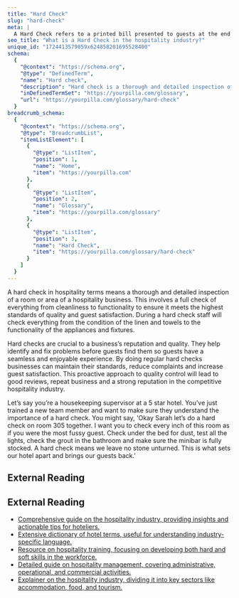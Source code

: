 ```yaml
---
title: "Hard Check"
slug: "hard-check"
meta: |
  A Hard Check refers to a printed bill presented to guests at the end of their meal in restaurants, cafes, or bars, ensuring accurate billing and payment.
seo_title: "What is a Hard Check in the hospitality industry?"
unique_id: "1724413579059x624858201695528400"
schema:
  {
    "@context": "https://schema.org",
    "@type": "DefinedTerm",
    "name": "Hard check",
    "description": "Hard check is a thorough and detailed inspection of a hospitality space that evaluates cleanliness, functionality, and overall quality to ensure guest satisfaction.",
    "inDefinedTermSet": "https://yourpilla.com/glossary",
    "url": "https://yourpilla.com/glossary/hard-check"
  }
breadcrumb_schema:
  {
    "@context": "https://schema.org",
    "@type": "BreadcrumbList",
    "itemListElement": [
      {
        "@type": "ListItem",
        "position": 1,
        "name": "Home",
        "item": "https://yourpilla.com"
      },
      {
        "@type": "ListItem",
        "position": 2,
        "name": "Glossary",
        "item": "https://yourpilla.com/glossary"
      },
      {
        "@type": "ListItem",
        "position": 3,
        "name": "Hard Check",
        "item": "https://yourpilla.com/glossary/hard-check"
      }
    ]
  }
---
```


A hard check in hospitality terms means a thorough and detailed inspection of a room or area of a hospitality business. This involves a full check of everything from cleanliness to functionality to ensure it meets the highest standards of quality and guest satisfaction. During a hard check staff will check everything from the condition of the linen and towels to the functionality of the appliances and fixtures.

Hard checks are crucial to a business’s reputation and quality. They help identify and fix problems before guests find them so guests have a seamless and enjoyable experience. By doing regular hard checks businesses can maintain their standards, reduce complaints and increase guest satisfaction. This proactive approach to quality control will lead to good reviews, repeat business and a strong reputation in the competitive hospitality industry.

Let’s say you’re a housekeeping supervisor at a 5 star hotel. You’ve just trained a new team member and want to make sure they understand the importance of a hard check. You might say, 'Okay Sarah let’s do a hard check on room 305 together. I want you to check every inch of this room as if you were the most fussy guest. Check under the bed for dust, test all the lights, check the grout in the bathroom and make sure the minibar is fully stocked. A hard check means we leave no stone unturned. This is what sets our hotel apart and brings our guests back.'

## External Reading



## External Reading

*   [Comprehensive guide on the hospitality industry, providing insights and actionable tips for hoteliers.](https://www.siteminder.com/r/hospitality-industry/)
*   [Extensive dictionary of hotel terms, useful for understanding industry-specific language.](https://www.socialtables.com/blog/hospitality/hotel-terms-dictionary/)
*   [Resource on hospitality training, focusing on developing both hard and soft skills in the workforce.](https://disprz.ai/blog/hospitality-workforce-training)
*   [Detailed guide on hospitality management, covering administrative, operational, and commercial activities.](https://hospitalityinsights.ehl.edu/hospitality-management)
*   [Explainer on the hospitality industry, dividing it into key sectors like accommodation, food, and tourism.](https://www.revfine.com/what-is-hospitality/)